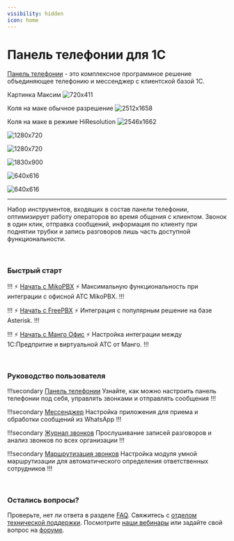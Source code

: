 ```yaml
---
visibility: hidden
icon: home
---
```

# Панель телефонии для 1С

[Панель телефонии](https://telefon.miko.ru) - это комплексное программное решение объединяющее телефонию и мессенджер
с клиентской базой 1С.

Картинка Максим
![720x411](../assets/sandbox/previewLOWRES.png)

Коля на маке обычное разрешение
![2512x1658](../assets/sandbox/previewMacUsual.png)

Коля на маке в режиме HiResolution
![2546x1662](../assets/sandbox/preview.png)


![1280x720](../assets/sandbox/test8.gif)

![1280x720](../assets/sandbox/test8.png)

![1830x900](../assets/sandbox/test2.gif)


![640x616](../assets/sandbox/test9.gif)

![640x616](../assets/sandbox/test9.png)

---

Набор инструментов, входящих в состав панели телефонии, оптимизирует работу операторов во время
общения с клиентом. Звонок в один клик, отправка сообщений, информация по клиенту при поднятии
трубки и запись разговоров лишь часть доступной функциональности.

<br>

### Быстрый старт

!!! :zap: [Начать с MikoPBX](../get-started/mikopbx.md) :zap:
Максимальную функциональность при интеграции с офисной АТС MikoPBX.
!!!

!!! :zap: [Начать с FreePBX](../get-started/freepbx.md) :zap:
Интеграция с популярным решение на базе Asterisk.
!!!

!!! :zap: [Начать с Манго Офис](get-started/mango.md) :zap:
Настройка интеграции между 1С:Предпритие и виртуальной АТС от Манго.
!!!

<br>

### Руководство пользователя

!!!secondary [Панель телефонии](../user-guides/panel/index.md)
Узнайте, как можно настроить панель телефонии под себя, управлять звонками и отправлять сообщения
!!!

!!!secondary [Мессенджер](../user-guides/messenger/index.md)
Настройка приложения для приема и обработки сообщений из WhatsApp
!!!

!!!secondary [Журнал звонков](../user-guides/journal/index.md)
Прослушивание записей разговоров и анализ звонков по всех организации
!!!

!!!secondary [Маршрутизация звонков](../user-guides/routing/index.md)
Настройка модуля умной маршрутизации для автоматического определения ответственных сотрудников
!!!

<br>

### Остались вопросы?

Проверьте, нет ли ответа в разделе [FAQ](../faq.md).
Свяжитесь с [отделом технической поддержки](https://telefon.miko.ru/contacts/).
Посмотрите [наши вебинары](https://telefon.miko.ru/events/playback/) 
или задайте свой вопрос на [форуме](https://telefon.miko.ru/forum/).
